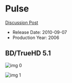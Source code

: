 # Pulse

[Discussion Post](https://www.avsforum.com/threads/bass-eq-for-filtered-movies.2995212/post-56893306)

* Release Date: 2010-09-07
* Production Year: 2006

## BD/TrueHD 5.1

![img 0](https://i.imgur.com/9gVBBeL.jpg)

![img 1](https://i.imgur.com/tYDxowk.png)

